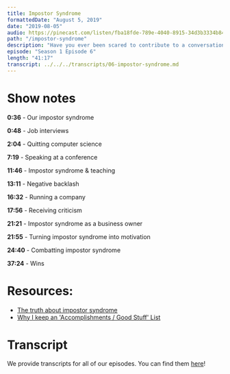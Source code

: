 ```yaml
---
title: Impostor Syndrome
formattedDate: "August 5, 2019"
date: "2019-08-05"
audio: https://pinecast.com/listen/fba18fde-789e-4040-8915-34d3b3334b84.mp3
path: "/impostor-syndrome"
description: "Have you ever been scared to contribute to a conversation or publish a blog post because you were worried you weren’t qualified enough? Wondered how you got to the point you’re at in your career because you feel you don’t belong? Or that you’re a fraud? You’re not alone! In this episode, we discuss how we have experienced impostor syndrome and our personal strategies for combatting it."
episode: "Season 1 Episode 6"
length: "41:17"
transcript: ../../../transcripts/06-impostor-syndrome.md
---
```


# Show notes

**0:36** - Our impostor syndrome

**0:48** - Job interviews

**2:04** - Quitting computer science

**7:19** - Speaking at a conference

**11:46** - Impostor syndrome & teaching

**13:11** - Negative backlash

**16:32** - Running a company

**17:56** - Receiving criticism

**21:21** - Impostor syndrome as a business owner

**21:55** - Turning impostor syndrome into motivation

**24:40** - Combatting impostor syndrome

**37:24** - Wins

# Resources:

- [The truth about impostor syndrome](https://dev.to/kelly/the-truth-about-impostor-syndrome-165h)
- [Why I keep an 'Accomplishments / Good Stuff' List](https://dev.to/seankilleen/why-i-keep-an-accomplishments--good-stuff-list-1fni)

# Transcript

We provide transcripts for all of our episodes. You can find them [here](https://github.com/ladybug-podcast/ladybug-website/blob/master/transcripts/06-impostor-syndrome.md)!
